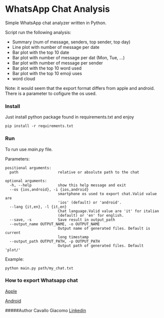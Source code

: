 # WhatsApp Chat Analysis

Simple WhatsApp chat analyzer written in Python.

Script run the following analysis:

- Summary (num of message, senders, top sender, top day)
- Line plot with number of message per date
- Bar plot with the top 10 date
- Bar plot with number of message per dat (Mon, Tue, ...)
- Bar plot with number of message per sender
- Bar plot with the top 10 word used
- Bar plot with the top 10 emoji uses
- word cloud

Note: it would seem that the export format differs from apple and android. There is a parameter to cofigure the os used.

### Install

Just install python package found in requirements.txt and enjoy

```
pip install -r requirements.txt
```

### Run

To run use *main.py* file.

Parameters:
```
positional arguments:
  path                  relative or absolute path to the chat

optional arguments:
  -h, --help            show this help message and exit
  --os {ios,android}, -i {ios,android}
                        smartphone os used to export chat.Valid value are
                        'ios' (default) or 'android'.
  --lang {it,en}, -l {it,en}
                        Chat language.Valid value are 'it' for italian
                        (default) or 'en' for english.
  --save, -s            Save result in output_path
  --output_name OUTPUT_NAME, -o OUTPUT_NAME
                        Output name of generated files. Default is current
                        long timestamp
  --output_path OUTPUT_PATH, -p OUTPUT_PATH
                        Output path of generated files. Default 'plot/'
```

Example:

```
python main.py path/my_chat.txt
```


### How to export Whatsapp chat

[Apple](https://www.easeus.com/iphone-data-transfer/export-whatsapp-chat.html)

[Android](https://faq.whatsapp.com/android/chats/how-to-save-your-chat-history/?lang=it)


#####Author 
Cavallo Giacomo [Linkedin](https://www.linkedin.com/in/giacomo-cavallo-b29516157/)

